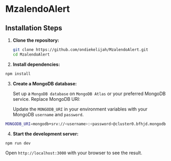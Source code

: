 # MzalendoAlert

## Installation Steps

1. **Clone the repository:**

   ```bash
   git clone https://github.com/ondiekelijah/MzalendoAlert.git
   cd MzalendoAlert

   ```

2. **Install dependencies:**

```bash
npm install
```

3. **Create a MongoDB database:**

   Set up a `MongoDB database` on `MongoDB Atlas` or your preferred MongoDB service.
   Replace MongoDB URI:

   Update the `MONGODB_URI` in your environment variables with your MongoDB `username` and `password`.

```bash
MONGODB_URI=mongodb+srv://<username>:<password>@cluster0.bfhjd.mongodb.net/mzalendoalert?retryWrites=true&w=majority
```

4. **Start the development server:**

```bash
npm run dev
```

Open `http://localhost:3000` with your browser to see the result.
